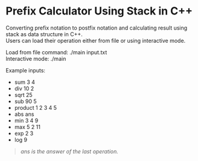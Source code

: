 # Prefix Calculator Using Stack in C++
Converting prefix notation to postfix notation and calculating result using stack as data structure in C++.<br>Users can load their operation either from file or using interactive mode.

Load from file command: ./main input.txt<br>
Interactive mode: ./main

Example inputs:
* sum 3 4
* div 10 2
* sqrt 25
* sub 90 5
* product 1 2 3 4 5
* abs ans
* min 3 4 9
* max 5 2 11
* exp 2 3
* log 9

> *ans is the answer of the last operation.*
